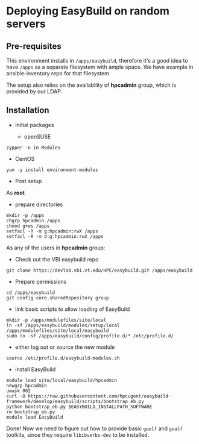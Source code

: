 # Deploying EasyBuild on random servers


## Pre-requisites

This environment installs in `/apps/easybuild`, therefore it's a good idea to have `/apps` as a separate filesystem with ample space. We have example in ansible-inventory repo for that filesystem.

The setup also relies on the availability of __hpcadmin__ group, which is provided by our LDAP. 

## Installation


* Initial packages

  * openSUSE

```
zypper -n in Modules
```
  * CentOS

```
yum -y install environment-modules
```


* Post setup

As __root__

  * prepare directories
  
```
mkdir -p /apps
chgrp hpcadmin /apps 
chmod g+ws /apps
setfacl -R -m g:hpcadmin:rwX /apps 
setfacl -R -m d:g:hpcadmin:rwX /apps
```

As any of the users in __hpcadmin__ group:

  * Check out the VBI easybuild repo

```
git clone https://devlab.vbi.vt.edu/HPC/easybuild.git /apps/easybuild
```
  * Prepare permissions
  
```
cd /apps/easybuild
git config core.sharedRepository group
```
  
 
  * link basic scripts to allow loading of EasyBuild
 
```
mkdir -p /apps/modulefiles/site/local
ln -sf /apps/easybuild/modules/setup/local /apps/modulefiles/site/local/easybuild
sudo ln -sf /apps/easybuild/config/profile.d/* /etc/profile.d/  
```

  * either log out or source the new module
  
```
source /etc/profile.d/easybuild-modules.sh
```

  * install EasyBuild
  
```
module load site/local/easybuild/hpcadmin
newgrp hpcadmin
umask 002
curl -O https://raw.githubusercontent.com/hpcugent/easybuild-framework/develop/easybuild/scripts/bootstrap_eb.py
python bootstrap_eb.py $EASYBUILD_INSTALLPATH_SOFTWARE
rm bootstrap_eb.py
module load EasyBuild
```

Done! Now we need to figure out how to provide basic `goolf` and `goalf` toolkits, since they require `libibverbs-dev` to be installed.
  
  
 
 
 
